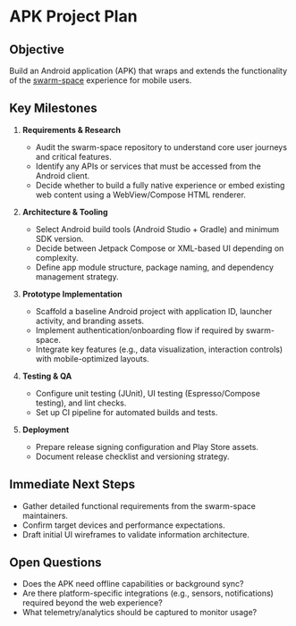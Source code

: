 # APK Project Plan

## Objective
Build an Android application (APK) that wraps and extends the functionality of the [swarm-space](https://github.com/bobdub/swarm-space.git) experience for mobile users.

## Key Milestones
1. **Requirements & Research**
   - Audit the swarm-space repository to understand core user journeys and critical features.
   - Identify any APIs or services that must be accessed from the Android client.
   - Decide whether to build a fully native experience or embed existing web content using a WebView/Compose HTML renderer.

2. **Architecture & Tooling**
   - Select Android build tools (Android Studio + Gradle) and minimum SDK version.
   - Decide between Jetpack Compose or XML-based UI depending on complexity.
   - Define app module structure, package naming, and dependency management strategy.

3. **Prototype Implementation**
   - Scaffold a baseline Android project with application ID, launcher activity, and branding assets.
   - Implement authentication/onboarding flow if required by swarm-space.
   - Integrate key features (e.g., data visualization, interaction controls) with mobile-optimized layouts.

4. **Testing & QA**
   - Configure unit testing (JUnit), UI testing (Espresso/Compose testing), and lint checks.
   - Set up CI pipeline for automated builds and tests.

5. **Deployment**
   - Prepare release signing configuration and Play Store assets.
   - Document release checklist and versioning strategy.

## Immediate Next Steps
- Gather detailed functional requirements from the swarm-space maintainers.
- Confirm target devices and performance expectations.
- Draft initial UI wireframes to validate information architecture.

## Open Questions
- Does the APK need offline capabilities or background sync?
- Are there platform-specific integrations (e.g., sensors, notifications) required beyond the web experience?
- What telemetry/analytics should be captured to monitor usage?
